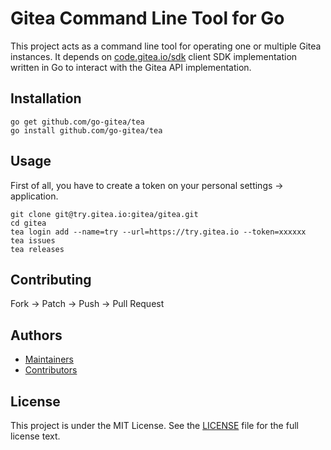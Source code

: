# Gitea Command Line Tool for Go

This project acts as a command line tool for operating one or multiple Gitea instances. It depends on [code.gitea.io/sdk](https://code.gitea.io/sdk) client SDK implementation written in Go to interact with
the Gitea API implementation.

## Installation

```
go get github.com/go-gitea/tea
go install github.com/go-gitea/tea
```

## Usage

First of all, you have to create a token on your personal settings -> application.

```
git clone git@try.gitea.io:gitea/gitea.git
cd gitea
tea login add --name=try --url=https://try.gitea.io --token=xxxxxx
tea issues
tea releases
```

## Contributing

Fork -> Patch -> Push -> Pull Request

## Authors

* [Maintainers](https://github.com/orgs/go-gitea/people)
* [Contributors](https://github.com/go-gitea/tea/graphs/contributors)

## License

This project is under the MIT License. See the [LICENSE](LICENSE) file for the
full license text.
